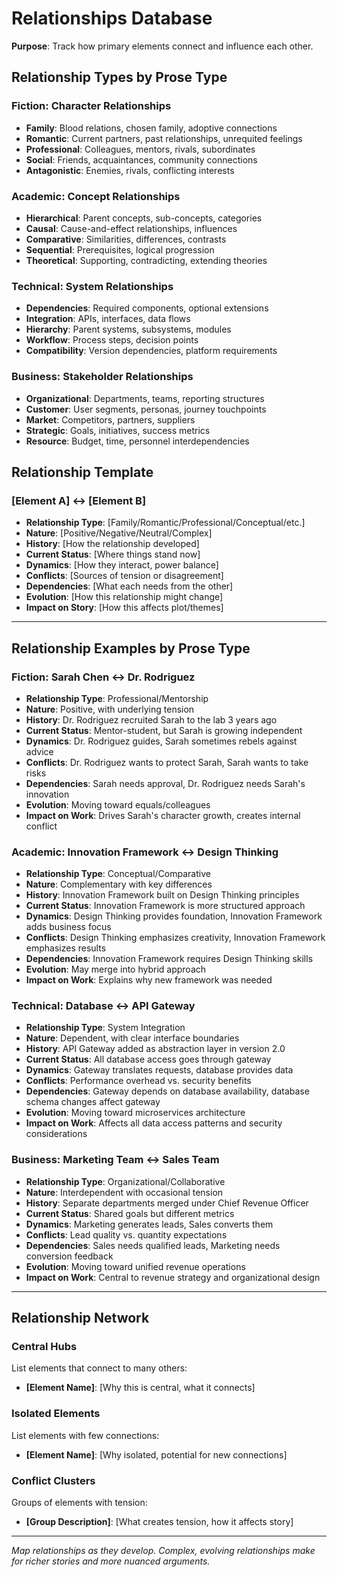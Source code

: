# Relationships Database

**Purpose**: Track how primary elements connect and influence each other.

## Relationship Types by Prose Type

### Fiction: Character Relationships
- **Family**: Blood relations, chosen family, adoptive connections
- **Romantic**: Current partners, past relationships, unrequited feelings
- **Professional**: Colleagues, mentors, rivals, subordinates
- **Social**: Friends, acquaintances, community connections
- **Antagonistic**: Enemies, rivals, conflicting interests

### Academic: Concept Relationships
- **Hierarchical**: Parent concepts, sub-concepts, categories
- **Causal**: Cause-and-effect relationships, influences
- **Comparative**: Similarities, differences, contrasts
- **Sequential**: Prerequisites, logical progression
- **Theoretical**: Supporting, contradicting, extending theories

### Technical: System Relationships
- **Dependencies**: Required components, optional extensions
- **Integration**: APIs, interfaces, data flows
- **Hierarchy**: Parent systems, subsystems, modules
- **Workflow**: Process steps, decision points
- **Compatibility**: Version dependencies, platform requirements

### Business: Stakeholder Relationships
- **Organizational**: Departments, teams, reporting structures
- **Customer**: User segments, personas, journey touchpoints
- **Market**: Competitors, partners, suppliers
- **Strategic**: Goals, initiatives, success metrics
- **Resource**: Budget, time, personnel interdependencies

## Relationship Template

### [Element A] ↔ [Element B]
- **Relationship Type**: [Family/Romantic/Professional/Conceptual/etc.]
- **Nature**: [Positive/Negative/Neutral/Complex]
- **History**: [How the relationship developed]
- **Current Status**: [Where things stand now]
- **Dynamics**: [How they interact, power balance]
- **Conflicts**: [Sources of tension or disagreement]
- **Dependencies**: [What each needs from the other]
- **Evolution**: [How this relationship might change]
- **Impact on Story**: [How this affects plot/themes]

---

## Relationship Examples by Prose Type

### Fiction: Sarah Chen ↔ Dr. Rodriguez
- **Relationship Type**: Professional/Mentorship
- **Nature**: Positive, with underlying tension
- **History**: Dr. Rodriguez recruited Sarah to the lab 3 years ago
- **Current Status**: Mentor-student, but Sarah is growing independent
- **Dynamics**: Dr. Rodriguez guides, Sarah sometimes rebels against advice
- **Conflicts**: Dr. Rodriguez wants to protect Sarah, Sarah wants to take risks
- **Dependencies**: Sarah needs approval, Dr. Rodriguez needs Sarah's innovation
- **Evolution**: Moving toward equals/colleagues
- **Impact on Work**: Drives Sarah's character growth, creates internal conflict

### Academic: Innovation Framework ↔ Design Thinking
- **Relationship Type**: Conceptual/Comparative
- **Nature**: Complementary with key differences
- **History**: Innovation Framework built on Design Thinking principles
- **Current Status**: Innovation Framework is more structured approach
- **Dynamics**: Design Thinking provides foundation, Innovation Framework adds business focus
- **Conflicts**: Design Thinking emphasizes creativity, Innovation Framework emphasizes results
- **Dependencies**: Innovation Framework requires Design Thinking skills
- **Evolution**: May merge into hybrid approach
- **Impact on Work**: Explains why new framework was needed

### Technical: Database ↔ API Gateway
- **Relationship Type**: System Integration
- **Nature**: Dependent, with clear interface boundaries
- **History**: API Gateway added as abstraction layer in version 2.0
- **Current Status**: All database access goes through gateway
- **Dynamics**: Gateway translates requests, database provides data
- **Conflicts**: Performance overhead vs. security benefits
- **Dependencies**: Gateway depends on database availability, database schema changes affect gateway
- **Evolution**: Moving toward microservices architecture
- **Impact on Work**: Affects all data access patterns and security considerations

### Business: Marketing Team ↔ Sales Team
- **Relationship Type**: Organizational/Collaborative
- **Nature**: Interdependent with occasional tension
- **History**: Separate departments merged under Chief Revenue Officer
- **Current Status**: Shared goals but different metrics
- **Dynamics**: Marketing generates leads, Sales converts them
- **Conflicts**: Lead quality vs. quantity expectations
- **Dependencies**: Sales needs qualified leads, Marketing needs conversion feedback
- **Evolution**: Moving toward unified revenue operations
- **Impact on Work**: Central to revenue strategy and organizational design

---

## Relationship Network

### Central Hubs
List elements that connect to many others:
- **[Element Name]**: [Why this is central, what it connects]

### Isolated Elements
List elements with few connections:
- **[Element Name]**: [Why isolated, potential for new connections]

### Conflict Clusters
Groups of elements with tension:
- **[Group Description]**: [What creates tension, how it affects story]

---

*Map relationships as they develop. Complex, evolving relationships make for richer stories and more nuanced arguments.*